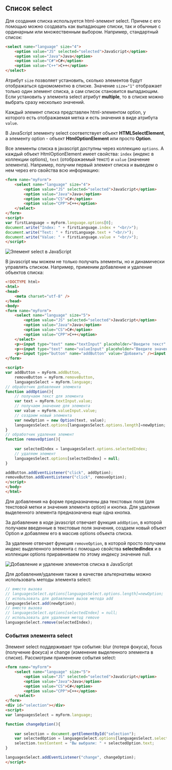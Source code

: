 ## Список select

Для создания списка используется html-элемент select. Причем с его помощью можно создавать как выпадающие списки, так и обычные с ординарным или 
множественным выбором. Например, стандартный список:

```html
<select name="language" size="4">
    <option value="JS" selected="selected">JavaScript</option>
    <option value="Java">Java</option>
    <option value="C#">C#</option>
    <option value="C++">C++</option>
</select>
```

Атрибут `size` позволяет установить, сколько элементов будут отображаться одномоментно в списке. Значение `size="1"` 
отображает только один элемент списка, а сам список становится выпадающим. Если установить у элемента select атрибут **multiple**, 
то в списке можно выбрать сразу несколько значений.

Каждый элемент списка представлен html-элементом option, у которого есть отображаемая метка и есть значения в виде атрибута `value`.

В JavaScript элементу select соответствует объект **HTMLSelectElement**, а элементу option - объект **HtmlOptionElement** или 
просто **Option**.

Все элементы списка в javascript доступны через коллекцию `options`. А каждый объект HtmlOptionElement имеет свойства: 
`index` (индекс в коллекции options), `text` (отображаемый текст) и `value` (значение элемента). 
Например, получим первый элемент списка и выведем о нем через его свойства всю информацию:

```html
<form name="myForm">
    <select name="language" size="4">
        <option value="JS" selected="selected">JavaScript</option>
        <option value="Java">Java</option>
        <option value="CS">C#</option>
        <option value="CPP">C++</option>
    </select>
</form>
<script>
var firstLanguage = myForm.language.options[0];
document.write("Index: " + firstLanguage.index + "<br/>");
document.write("Text: " + firstLanguage.text + "<br/>");
document.write("Value: " + firstLanguage.value + "<br/>");
</script>
```

![Элемент select в JavaScript](https://metanit.com/web/javascript/pics/selectoptions.png)

В javascript мы можем не только получать элементы, но и динамически управлять списком. Например, применим добавление и удаление объектов списка:

```html
<!DOCTYPE html>
<html>
<head>
    <meta charset="utf-8" />
</head>
<body>
<form name="myForm">
    <select name="language" size="5">
        <option value="JS" selected="selected">JavaScript</option>
        <option value="Java">Java</option>
        <option value="CS">C#</option>
        <option value="CPP">C++</option>
    </select>
    <p><input type="text" name="textInput" placeholder="Введите текст" /></p>
    <p><input type="text" name="valueInput" placeholder="Введите значение" /></p>
    <p><input type="button" name="addButton" value="Добавить" /><input type="button" name="removeButton" value="Удалить" /></p>
</form>

<script>
var addButton = myForm.addButton, 
    removeButton = myForm.removeButton, 
    languagesSelect = myForm.language;
// обработчик добавления элемента
function addOption(){
    // получаем текст для элемента
    var text = myForm.textInput.value;
    // получаем значение для элемента
    var value = myForm.valueInput.value;
    // создаем новый элемента
    var newOption = new Option(text, value);
    languagesSelect.options[languagesSelect.options.length]=newOption;
}
// обработчик удаления элемент
function removeOption(){
    
    var selectedIndex = languagesSelect.options.selectedIndex;
    // удаляем элемент 
    languagesSelect.options[selectedIndex] = null;
}

addButton.addEventListener("click", addOption);
removeButton.addEventListener("click", removeOption);
</script>
</body>
</html>
```

Для добавления на форме предназначены два текстовых поля (для текстовой метки и значения элемента option) и кнопка. Для удаления выделенного элемента 
предназначена еще одна кнопка.

За добавление в коде javascript отвечает функция `addOption`, в которой получаем введенные в текстовые поля значения, создаем новый объект Option и 
добавляем его в массив options объекта списка.

За удаление отвечает функция `removeOption`, в которой просто получаем индекс выделенного элемента с помощью свойства **selectedIndex** 
и в коллекции options приравниваем по этому индексу значение null.

![Добавление и удаление элементов списка в JavaScript](https://metanit.com/web/javascript/pics/addoption.png)

Для добавления/удаления также в качестве альтернативы можно использовать методы элемента select:

```js
// вместо вызова
// languagesSelect.options[languagesSelect.options.length]=newOption;
// использовать для добавления вызов метода add
languagesSelect.add(newOption);
// вместо вызова
// languagesSelect.options[selectedIndex] = null;
// использовать для удаления метод remove
languagesSelect.remove(selectedIndex);
```

### События элемента select

Элемент select поддерживает три события: blur (потеря фокуса), focus (получение фокуса) и change (изменение выделенного элемента в списке). 
Рассмотрим применение события select:

```html
<form name="myForm">
    <select name="language" size="5">
        <option value="JS" selected="selected">JavaScript</option>
        <option value="Java">Java</option>
        <option value="CS">C#</option>
        <option value="CPP">C++</option>
    </select>
</form>
<div id="selection"></div>
<script>
var languagesSelect = myForm.language;

function changeOption(){
    
    var selection = document.getElementById("selection");
    var selectedOption = languagesSelect.options[languagesSelect.selectedIndex];
    selection.textContent = "Вы выбрали: " + selectedOption.text;
}

languagesSelect.addEventListener("change", changeOption);
</script>
```

